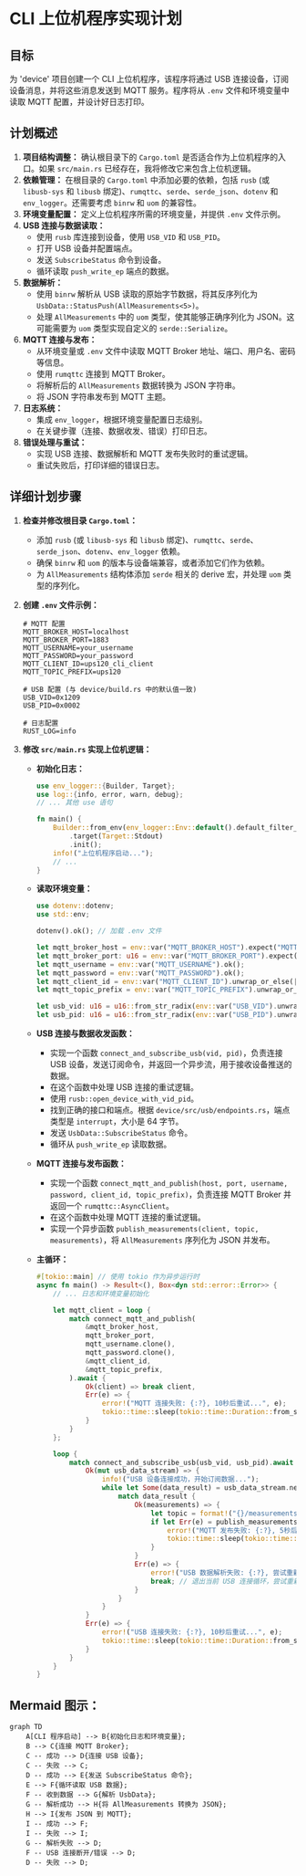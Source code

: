 # CLI 上位机程序实现计划

## 目标

为 'device' 项目创建一个 CLI 上位机程序，该程序将通过 USB 连接设备，订阅设备消息，并将这些消息发送到 MQTT 服务。程序将从 `.env` 文件和环境变量中读取 MQTT 配置，并设计好日志打印。

## 计划概述

1.  **项目结构调整：** 确认根目录下的 `Cargo.toml` 是否适合作为上位机程序的入口。如果 `src/main.rs` 已经存在，我将修改它来包含上位机逻辑。
2.  **依赖管理：** 在根目录的 `Cargo.toml` 中添加必要的依赖，包括 `rusb` (或 `libusb-sys` 和 `libusb` 绑定)、`rumqttc`、`serde`、`serde_json`、`dotenv` 和 `env_logger`。还需要考虑 `binrw` 和 `uom` 的兼容性。
3.  **环境变量配置：** 定义上位机程序所需的环境变量，并提供 `.env` 文件示例。
4.  **USB 连接与数据读取：**
    *   使用 `rusb` 库连接到设备，使用 `USB_VID` 和 `USB_PID`。
    *   打开 USB 设备并配置端点。
    *   发送 `SubscribeStatus` 命令到设备。
    *   循环读取 `push_write_ep` 端点的数据。
5.  **数据解析：**
    *   使用 `binrw` 解析从 USB 读取的原始字节数据，将其反序列化为 `UsbData::StatusPush(AllMeasurements<5>)`。
    *   处理 `AllMeasurements` 中的 `uom` 类型，使其能够正确序列化为 JSON。这可能需要为 `uom` 类型实现自定义的 `serde::Serialize`。
6.  **MQTT 连接与发布：**
    *   从环境变量或 `.env` 文件中读取 MQTT Broker 地址、端口、用户名、密码等信息。
    *   使用 `rumqttc` 连接到 MQTT Broker。
    *   将解析后的 `AllMeasurements` 数据转换为 JSON 字符串。
    *   将 JSON 字符串发布到 MQTT 主题。
7.  **日志系统：**
    *   集成 `env_logger`，根据环境变量配置日志级别。
    *   在关键步骤（连接、数据收发、错误）打印日志。
8.  **错误处理与重试：**
    *   实现 USB 连接、数据解析和 MQTT 发布失败时的重试逻辑。
    *   重试失败后，打印详细的错误日志。

## 详细计划步骤

1.  **检查并修改根目录 `Cargo.toml`：**
    *   添加 `rusb` (或 `libusb-sys` 和 `libusb` 绑定)、`rumqttc`、`serde`、`serde_json`、`dotenv`、`env_logger` 依赖。
    *   确保 `binrw` 和 `uom` 的版本与设备端兼容，或者添加它们作为依赖。
    *   为 `AllMeasurements` 结构体添加 `serde` 相关的 derive 宏，并处理 `uom` 类型的序列化。

2.  **创建 `.env` 文件示例：**
    ```
    # MQTT 配置
    MQTT_BROKER_HOST=localhost
    MQTT_BROKER_PORT=1883
    MQTT_USERNAME=your_username
    MQTT_PASSWORD=your_password
    MQTT_CLIENT_ID=ups120_cli_client
    MQTT_TOPIC_PREFIX=ups120

    # USB 配置 (与 device/build.rs 中的默认值一致)
    USB_VID=0x1209
    USB_PID=0x0002

    # 日志配置
    RUST_LOG=info
    ```

3.  **修改 `src/main.rs` 实现上位机逻辑：**

    *   **初始化日志：**
        ```rust
        use env_logger::{Builder, Target};
        use log::{info, error, warn, debug};
        // ... 其他 use 语句

        fn main() {
            Builder::from_env(env_logger::Env::default().default_filter_or("info"))
                .target(Target::Stdout)
                .init();
            info!("上位机程序启动...");
            // ...
        }
        ```

    *   **读取环境变量：**
        ```rust
        use dotenv::dotenv;
        use std::env;

        dotenv().ok(); // 加载 .env 文件

        let mqtt_broker_host = env::var("MQTT_BROKER_HOST").expect("MQTT_BROKER_HOST not set");
        let mqtt_broker_port: u16 = env::var("MQTT_BROKER_PORT").expect("MQTT_BROKER_PORT not set").parse().expect("Invalid MQTT_BROKER_PORT");
        let mqtt_username = env::var("MQTT_USERNAME").ok();
        let mqtt_password = env::var("MQTT_PASSWORD").ok();
        let mqtt_client_id = env::var("MQTT_CLIENT_ID").unwrap_or_else(|_| "ups120_cli_client".to_string());
        let mqtt_topic_prefix = env::var("MQTT_TOPIC_PREFIX").unwrap_or_else(|_| "ups120".to_string());

        let usb_vid: u16 = u16::from_str_radix(env::var("USB_VID").unwrap_or_else(|_| "0x1209".to_string()).trim_start_matches("0x"), 16).expect("Invalid USB_VID");
        let usb_pid: u16 = u16::from_str_radix(env::var("USB_PID").unwrap_or_else(|_| "0x0002".to_string()).trim_start_matches("0x"), 16).expect("Invalid USB_PID");
        ```

    *   **USB 连接与数据收发函数：**
        *   实现一个函数 `connect_and_subscribe_usb(vid, pid)`，负责连接 USB 设备，发送订阅命令，并返回一个异步流，用于接收设备推送的数据。
        *   在这个函数中处理 USB 连接的重试逻辑。
        *   使用 `rusb::open_device_with_vid_pid`。
        *   找到正确的接口和端点。根据 `device/src/usb/endpoints.rs`，端点类型是 `interrupt`，大小是 64 字节。
        *   发送 `UsbData::SubscribeStatus` 命令。
        *   循环从 `push_write_ep` 读取数据。

    *   **MQTT 连接与发布函数：**
        *   实现一个函数 `connect_mqtt_and_publish(host, port, username, password, client_id, topic_prefix)`，负责连接 MQTT Broker 并返回一个 `rumqttc::AsyncClient`。
        *   在这个函数中处理 MQTT 连接的重试逻辑。
        *   实现一个异步函数 `publish_measurements(client, topic, measurements)`，将 `AllMeasurements` 序列化为 JSON 并发布。

    *   **主循环：**
        ```rust
        #[tokio::main] // 使用 tokio 作为异步运行时
        async fn main() -> Result<(), Box<dyn std::error::Error>> {
            // ... 日志和环境变量初始化

            let mqtt_client = loop {
                match connect_mqtt_and_publish(
                    &mqtt_broker_host,
                    mqtt_broker_port,
                    mqtt_username.clone(),
                    mqtt_password.clone(),
                    &mqtt_client_id,
                    &mqtt_topic_prefix,
                ).await {
                    Ok(client) => break client,
                    Err(e) => {
                        error!("MQTT 连接失败: {:?}, 10秒后重试...", e);
                        tokio::time::sleep(tokio::time::Duration::from_secs(10)).await;
                    }
                }
            };

            loop {
                match connect_and_subscribe_usb(usb_vid, usb_pid).await {
                    Ok(mut usb_data_stream) => {
                        info!("USB 设备连接成功，开始订阅数据...");
                        while let Some(data_result) = usb_data_stream.next().await {
                            match data_result {
                                Ok(measurements) => {
                                    let topic = format!("{}/measurements", mqtt_topic_prefix);
                                    if let Err(e) = publish_measurements(&mqtt_client, &topic, measurements).await {
                                        error!("MQTT 发布失败: {:?}, 5秒后重试...", e);
                                        tokio::time::sleep(tokio::time::Duration::from_secs(5)).await;
                                    }
                                }
                                Err(e) => {
                                    error!("USB 数据解析失败: {:?}, 尝试重新连接USB...", e);
                                    break; // 退出当前 USB 连接循环，尝试重新连接
                                }
                            }
                        }
                    }
                    Err(e) => {
                        error!("USB 连接失败: {:?}, 10秒后重试...", e);
                        tokio::time::sleep(tokio::time::Duration::from_secs(10)).await;
                    }
                }
            }
        }
        ```

## Mermaid 图示：

```mermaid
graph TD
    A[CLI 程序启动] --> B{初始化日志和环境变量};
    B --> C{连接 MQTT Broker};
    C -- 成功 --> D{连接 USB 设备};
    C -- 失败 --> C;
    D -- 成功 --> E{发送 SubscribeStatus 命令};
    E --> F{循环读取 USB 数据};
    F -- 收到数据 --> G{解析 UsbData};
    G -- 解析成功 --> H{将 AllMeasurements 转换为 JSON};
    H --> I{发布 JSON 到 MQTT};
    I -- 成功 --> F;
    I -- 失败 --> I;
    G -- 解析失败 --> D;
    F -- USB 连接断开/错误 --> D;
    D -- 失败 --> D;
